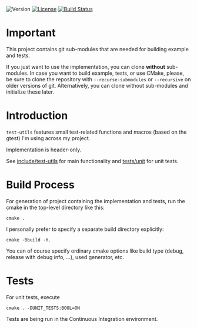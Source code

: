 ![Version](https://img.shields.io/badge/version-0.5.0-green.svg)
[![License](https://img.shields.io/badge/license-MIT_License-green.svg?style=flat)](LICENSE)
[![Build Status](https://travis-ci.org/karel-burda/test-utils.svg?branch=develop)](https://travis-ci.org/karel-burda/cmake-helpers)

# Important
This project contains git sub-modules that are needed for building example and tests.

If you just want to use the implementation, you can clone **without** sub-modules. In case you want to build example, tests, or use CMake, please, be sure to clone the repository
with `--recurse-submodules` or `--recursive` on older versions of git. Alternatively, you can clone without sub-modules and initialize these later.

# Introduction
`test-utils` features small test-related functions and macros (based on the gtest) I'm using across my project.

Implementation is header-only.

See [include/test-utils](include/test-utils) for main functionality and [tests/unit](tests/unit) for unit tests.

# Build Process
For generation of project containing the implementation and tests, run the cmake in the top-level directory like this:

`cmake .`

I personally prefer to specify a separate build directory explicitly:

`cmake -Bbuild -H.`

You can of course specify ordinary cmake options like build type (debug, release with debug info, ...), used generator, etc.

# Tests
For unit tests, execute

`cmake . -DUNIT_TESTS:BOOL=ON`

Tests are being run in the Continuous Integration environment.
